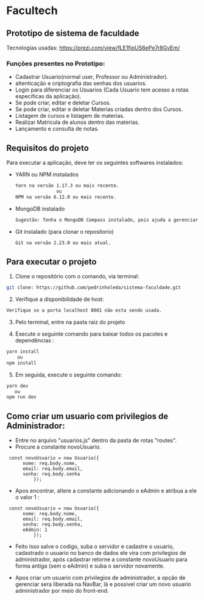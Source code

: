 # Facultech

## Prototipo de sistema de faculdade

Tecnologias usadas: https://prezi.com/view/fLE1fipUS6ePe7r8GvEm/

### Funções presentes no Prototipo:

- Cadastrar Usuario(normal user, Professor ou Administrador).
- altenticação e criptografia das senhas dos usuarios.
- Login para diferenciar os Usuarios (Cada Usuario tem acesso a rotas especificas da aplicação).
- Se pode criar, editar e deletar Cursos.
- Se pode criar, editar e deletar Materias criadas dentro dos Cursos.
- Listagem de cursos e listagem de materias.
- Realizar Matricula de alunos dentro das materias.
- Lançamento e consulta de notas.

## Requisitos do projeto

<p align="justify">Para executar a aplicação, deve ter os seguintes softwares instalados:</p>

<ul>

<li>YARN ou NPM instalados </li>

```bash
Yarn na versão 1.17.3 ou mais recente.
               ou
NPM na versão 6.12.0 ou mais recente.
```

<li>MongoDB instalado</li>

```bash
Sugestão: Tenha o MongoDB Compass instalado, pois ajuda a gerenciar o banco de dados.
```

<li>Git instalado (para clonar o repositorio)</li>

```bash
Git na versão 2.23.0 ou mais atual.
```

</ul>

## Para executar o projeto

1. Clone o repositório com o comando, via terminal:

```bash
git clone: https://github.com/pedrinholeda/sistema-faculdade.git
```

2. Verifique a disponibilidade de host:

```bash
Verifique se a porta localhost 8081 não esta sendo usada.
```

3. Pelo terminal, entre na pasta raiz do projeto

4. Execute o seguinte comando para baixar todos os pacotes e dependências :

```bash
yarn install
    ou
npm install
```

5. Em seguida, execute o seguinte comando:

```bash
yarn dev
   ou
npm run dev
```

## Como criar um usuario com privilegios de Administrador:

- Entre no arquivo "usuarios.js" dentro da pasta de rotas "routes".
- Procure a constante novoUsuario.

```
 const novoUsuario = new Usuario({
      nome: req.body.nome,
      email: req.body.email,
      senha: req.body.senha
          });
```

- Apos encontrar, altere a constante adicionando o eAdmin e atribua a ele o valor 1 :

```
 const novoUsuario = new Usuario({
      nome: req.body.nome,
      email: req.body.email,
      senha: req.body.senha,
      eAdmin: 1
          });
```

- Feito isso salve o codigo, suba o servidor e cadastre o usuario, cadastrado o usuario no banco de dados ele vira com privilegios de administrador, após cadastrar retorne a constante novoUsuario para forma antiga (sem o eAdmin) e suba o servidor novamente.

- Apos criar um usuario com privilegios de administrador, a opção de gerenciar sera liberada na NavBar, lá e possivel criar um novo usuario administrador por meio do front-end.
